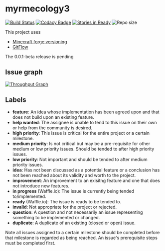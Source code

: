 # myrmecology3
[![Build Status](https://travis-ci.org/SamTebbs33/myrmecology3.svg?branch=master)](https://travis-ci.org/SamTebbs33/myrmecology3)
[![Codacy Badge](https://api.codacy.com/project/badge/Grade/1929f170c1d1412eb34555f03ff19639)](https://www.codacy.com/app/samuel-tebbs/myrmecology3?utm_source=github.com&amp;utm_medium=referral&amp;utm_content=SamTebbs33/myrmecology3&amp;utm_campaign=Badge_Grade)
[![Stories in Ready](https://badge.waffle.io/SamTebbs33/myrmecology3.png?label=ready&title=Ready)](https://waffle.io/SamTebbs33/myrmecology3)
![Repo size](https://reposs.herokuapp.com/?path=SamTebbs33/myrmecology3)

This project uses
* [Minecraft forge versioning](https://mcforge.readthedocs.io/en/latest/conventions/versioning/)
* [GitFlow](https://www.atlassian.com/git/tutorials/comparing-workflows/gitflow-workflow)

The 0.0.1-beta release is pending

## Issue graph

[![Throughput Graph](https://graphs.waffle.io/SamTebbs33/myrmecology3/throughput.svg)](https://waffle.io/SamTebbs33/myrmecology3/metrics/throughput)

## Labels
* **feature**: An idea whose implementation has been agreed upon and that does not build upon an existing feature.
* **help wanted**: The assignee is unable to tend to this issue on their own or help from the community is desired.
* **high priority**: This issue is critical for the entire project or a certain milestone.
* **medium priority**: Is not critical but may be a pre-requisite for other medium or low priority issues. Should be tended to after high priority issues.
* **low priority**: Not important and should be tended to after medium priority issues.
* **idea**: Has not been discussed as a potential feature or a conclusion has not been reached about its validity and worth to the project.
* **improvement**: An improvement to an exisitng feature and one that does not introduce new features.
* **in progress** (Waffle.io): The issue is currently being tended to/implemented.
* **ready** (Waffle.io): The issue is ready to be tended to.
* **invalid**: Not appropriate for the project or rejected.
* **question**: A question and not necessarily an issue representing something to be implemented or changed.
* **duplicate**: A duplicate of an existing (closed or open) issue.

Note all issues assigned to a certain milestone should be completed before that milestone is regarded as being reached.
An issue's prerequisite steps must be completed first.
